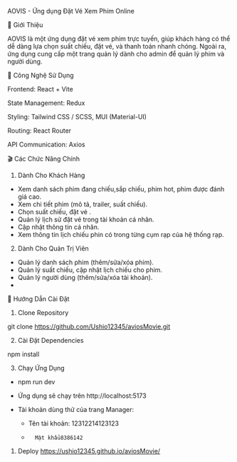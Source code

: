 AOVIS - Ứng dụng Đặt Vé Xem Phim Online

📝 Giới Thiệu

AOVIS là một ứng dụng đặt vé xem phim trực tuyến, giúp khách hàng có thể dễ dàng lựa chọn suất chiếu, đặt vé, và thanh toán nhanh chóng. Ngoài ra, ứng dụng cung cấp một trang quản lý dành cho admin để quản lý phim và người dùng.

🚀 Công Nghệ Sử Dụng

Frontend: React + Vite

State Management: Redux

Styling: Tailwind CSS / SCSS, MUI (Material-UI)

Routing: React Router

API Communication: Axios

🎬 Các Chức Năng Chính

1. Dành Cho Khách Hàng

-   Xem danh sách phim đang chiếu,sắp chiếu, phim hot, phim được đánh giá cao.
-   Xem chi tiết phim (mô tả, trailer, suất chiếu).
-   Chọn suất chiếu, đặt vé .
-   Quản lý lịch sử đặt vé trong tài khoản cá nhân.
-   Cập nhật thông tin cá nhân.
-   Xem thông tin lịch chiếu phin có trong từng cụm rạp của hệ thống rạp.

2. Dành Cho Quản Trị Viên

-   Quản lý danh sách phim (thêm/sửa/xóa phim).
-   Quản lý suất chiếu, cập nhật lịch chiếu cho phim.
-   Quản lý người dùng (thêm/sửa/xóa tài khoản).
-

🔧 Hướng Dẫn Cài Đặt

1. Clone Repository

git clone https://github.com/Ushio12345/aviosMovie.git

2. Cài Đặt Dependencies

npm install

3. Chạy Ứng Dụng

-   npm run dev

-   Ứng dụng sẽ chạy trên http://localhost:5173

-   Tài khoản dùng thử của trang Manager:
    -   Tên tài khoản: 12312214123123
    -       Mật khẩu8386142

1. Deploy
   https://ushio12345.github.io/aviosMovie/
